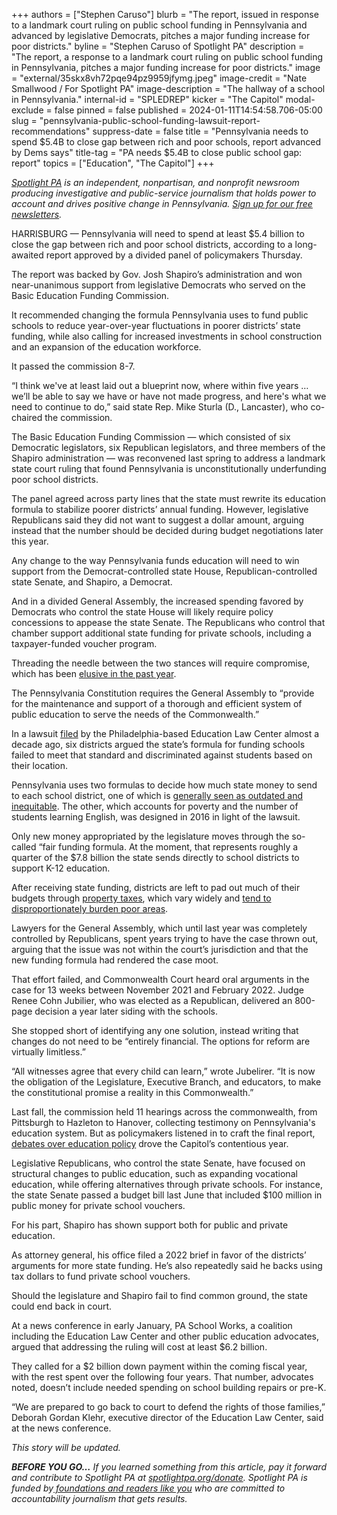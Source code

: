 +++
authors = ["Stephen Caruso"]
blurb = "The report, issued in response to a landmark court ruling on public school funding in Pennsylvania and advanced by legislative Democrats, pitches a major funding increase for poor districts."
byline = "Stephen Caruso of Spotlight PA"
description = "The report, a response to a landmark court ruling on public school funding in Pennsylvania, pitches a major funding increase for poor districts."
image = "external/35skx8vh72pqe94pz9959jfymg.jpeg"
image-credit = "Nate Smallwood / For Spotlight PA"
image-description = "The hallway of a school in Pennsylvania."
internal-id = "SPLEDREP"
kicker = "The Capitol"
modal-exclude = false
pinned = false
published = 2024-01-11T14:54:58.706-05:00
slug = "pennsylvania-public-school-funding-lawsuit-report-recommendations"
suppress-date = false
title = "Pennsylvania needs to spend $5.4B to close gap between rich and poor schools, report advanced by Dems says"
title-tag = "PA needs $5.4B to close public school gap: report"
topics = ["Education", "The Capitol"]
+++

<a href="https://www.spotlightpa.org/"><em>Spotlight PA</em></a><em> is an independent, nonpartisan, and nonprofit newsroom producing investigative and public-service journalism that holds power to account and drives positive change in Pennsylvania. </em><a href="https://www.spotlightpa.org/newsletters"><em>Sign up for our free newsletters</em></a><em>.</em>

HARRISBURG — Pennsylvania will need to spend at least $5.4 billion to close the gap between rich and poor school districts, according to a long-awaited report approved by a divided panel of policymakers Thursday.

The report was backed by Gov. Josh Shapiro’s administration and won near-unanimous support from legislative Democrats who served on the Basic Education Funding Commission.

It recommended changing the formula Pennsylvania uses to fund public schools to reduce year-over-year fluctuations in poorer districts’ state funding, while also calling for increased investments in school construction and an expansion of the education workforce.

It passed the commission 8-7.

<script src="https://www.spotlightpa.org/embed.js" async></script><div data-spl-embed-version="1" data-spl-src="https://www.spotlightpa.org/embeds/newsletter/"></div>

“I think we&#39;ve at least laid out a blueprint now, where within five years … we’ll be able to say we have or have not made progress, and here&#39;s what we need to continue to do,” said state Rep. Mike Sturla (D., Lancaster), who co-chaired the commission.

The Basic Education Funding Commission — which consisted of six Democratic legislators, six Republican legislators, and three members of the Shapiro administration — was reconvened last spring to address a landmark state court ruling that found Pennsylvania is unconstitutionally underfunding poor school districts.

The panel agreed across party lines that the state must rewrite its education formula to stabilize poorer districts’ annual funding. However, legislative Republicans said they did not want to suggest a dollar amount, arguing instead that the number should be decided during budget negotiations later this year.

Any change to the way Pennsylvania funds education will need to win support from the Democrat-controlled state House, Republican-controlled state Senate, and Shapiro, a Democrat.

And in a divided General Assembly, the increased spending favored by Democrats who control the state House will likely require policy concessions to appease the state Senate. The Republicans who control that chamber support additional state funding for private schools, including a taxpayer-funded voucher program.

Threading the needle between the two stances will require compromise, which has been <a href="https://www.spotlightpa.org/news/2023/12/pennsylvania-legislature-divided-2023-budget-impasse-shapiro-bipartisan/">elusive in the past year</a>.

The Pennsylvania Constitution requires the General Assembly to “provide for the maintenance and support of a thorough and efficient system of public education to serve the needs of the Commonwealth.”

In a lawsuit <a href="https://pubintlaw.org/cases-and-projects/school-funding-lawsuit/">filed</a> by the Philadelphia-based Education Law Center almost a decade ago, six districts argued the state’s formula for funding schools failed to meet that standard and discriminated against students based on their location.

Pennsylvania uses two formulas to decide how much state money to send to each school district, one of which is <a href="https://whyy.org/articles/pennsylvania-school-funding-lawsuit-waiting-ruling/">generally seen as outdated and inequitable</a>. The other, which accounts for poverty and the number of students learning English, was designed in 2016 in light of the lawsuit.

Only new money appropriated by the legislature moves through the so-called “fair funding formula. At the moment, that represents roughly a quarter of the $7.8 billion the state sends directly to school districts to support K-12 education.

After receiving state funding, districts are left to pad out much of their budgets through <a href="https://www.npr.org/2016/04/18/474256366/why-americas-schools-have-a-money-problem">property taxes</a>, which vary widely and <a href="https://www.washingtonpost.com/business/2021/03/12/property-tax-regressive/">tend to disproportionately burden poor areas</a>.

Lawyers for the General Assembly, which until last year was completely controlled by Republicans, spent years trying to have the case thrown out, arguing that the issue was not within the court’s jurisdiction and that the new funding formula had rendered the case moot.

That effort failed, and Commonwealth Court heard oral arguments in the case for 13 weeks between November 2021 and February 2022. Judge Renee Cohn Jubilier, who was elected as a Republican, delivered an 800-page decision a year later siding with the schools.

She stopped short of identifying any one solution, instead writing that changes do not need to be “entirely financial. The options for reform are virtually limitless.”

“All witnesses agree that every child can learn,” wrote Jubelirer. “It is now the obligation of the Legislature, Executive Branch, and educators, to make the constitutional promise a reality in this Commonwealth.”

Last fall, the commission held 11 hearings across the commonwealth, from Pittsburgh to Hazleton to Hanover, collecting testimony on Pennsylvania&#39;s education system. But as policymakers listened in to craft the final report, <a href="https://www.spotlightpa.org/news/2023/09/pennsylvania-public-school-education-funding-unconstitutional-hearings/">debates over education policy</a> drove the Capitol’s contentious year.

Legislative Republicans, who control the state Senate, have focused on structural changes to public education, such as expanding vocational education, while offering alternatives through private schools. For instance, the state Senate passed a budget bill last June that included $100 million in public money for private school vouchers.

For his part, Shapiro has shown support both for public and private education.

As attorney general, his office filed a 2022 brief in favor of the districts’ arguments for more state funding. He’s also repeatedly said he backs using tax dollars to fund private school vouchers.

Should the legislature and Shapiro fail to find common ground, the state could end back in court.

<script src="https://www.spotlightpa.org/embed.js" async></script><div data-spl-embed-version="1" data-spl-src="https://www.spotlightpa.org/embeds/donate/"></div>

At a news conference in early January, PA School Works, a coalition including the Education Law Center and other public education advocates, argued that addressing the ruling will cost at least $6.2 billion.

They called for a $2 billion down payment within the coming fiscal year, with the rest spent over the following four years. That number, advocates noted, doesn’t include needed spending on school building repairs or pre-K.

“We are prepared to go back to court to defend the rights of those families,” Deborah Gordan Klehr, executive director of the Education Law Center, said at the news conference.

<em>This story will be updated.</em>

<strong><em>BEFORE YOU GO…</em></strong><em> If you learned something from this article, pay it forward and contribute to Spotlight PA at </em><a href="http://spotlightpa.org/donate"><em>spotlightpa.org/donate</em></a><em>. Spotlight PA is funded by</em><a href="https://www.spotlightpa.org/support"><em> foundations and readers like you</em></a><em> who are committed to accountability journalism that gets results.</em>

